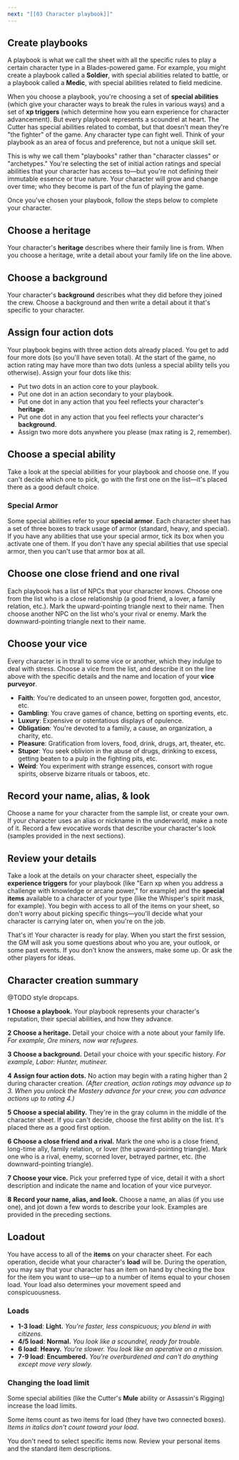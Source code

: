 ```yaml
---
next: "[[03 Character playbook]]"
---
```

## Create playbooks

A playbook is what we call the sheet with all the specific rules to play a certain character type in a Blades-powered game. For example, you might create a playbook called a **Soldier**, with special abilities related to battle, or a playbook called a **Medic**, with special abilities related to field medicine.

When you choose a playbook, you're choosing a set of **special abilities** (which give your character ways to break the rules in various ways) and a set of **xp triggers** (which determine how you earn experience for character advancement). But every playbook represents a scoundrel at heart. The Cutter has special abilities related to combat, but that doesn't mean they're "the fighter" of the game. Any character type can fight well. Think of your playbook as an area of focus and preference, but not a unique skill set.

This is why we call them "playbooks" rather than "character classes" or "archetypes." You're selecting the set of initial action ratings and special abilities that your character has access to—but you're not defining their immutable essence or true nature. Your character will grow and change over time; who they become is part of the fun of playing the game.

Once you've chosen your playbook, follow the steps below to complete your character.

## Choose a heritage

Your character's **heritage** describes where their family line is from. When you choose a heritage, write a detail about your family life on the line above.

## Choose a background

Your character's **background** describes what they did before they joined the crew. Choose a background and then write a detail about it that's specific to your character.

## Assign four action dots

Your playbook begins with three action dots already placed. You get to add four more dots (so you'll have seven total). At the start of the game, no action rating may have more than two dots (unless a special ability tells you otherwise). Assign your four dots like this:

* Put two dots in an action core to your playbook.
* Put one dot in an action secondary to your playbook.
* Put one dot in any action that you feel reflects your character's **heritage**.
* Put one dot in any action that you feel reflects your character's **background**.
* Assign two more dots anywhere you please (max rating is 2, remember).

## Choose a special ability

Take a look at the special abilities for your playbook and choose one. If you can't decide which one to pick, go with the first one on the list—it's placed there as a good default choice.

### Special Armor

Some special abilities refer to your **special armor**. Each character sheet has a set of three boxes to track usage of armor (standard, heavy, and special). If you have any abilities that use your special armor, tick its box when you activate one of them. If you don't have any special abilities that use special armor, then you can't use that armor box at all.

## Choose one close friend and one rival

Each playbook has a list of NPCs that your character knows. Choose one from the list who is a close relationship (a good friend, a lover, a family relation, etc.). Mark the upward-pointing triangle next to their name. Then choose another NPC on the list who's your rival or enemy. Mark the downward-pointing triangle next to their name.

## Choose your vice

Every character is in thrall to some vice or another, which they indulge to deal with stress. Choose a vice from the list, and describe it on the line above with the specific details and the name and location of your **vice purveyor**.

* **Faith**: You're dedicated to an unseen power, forgotten god, ancestor, etc.
* **Gambling**: You crave games of chance, betting on sporting events, etc.
* **Luxury**: Expensive or ostentatious displays of opulence.
* **Obligation**: You're devoted to a family, a cause, an organization, a charity, etc.
* **Pleasure**: Gratification from lovers, food, drink, drugs, art, theater, etc.
* **Stupor**: You seek oblivion in the abuse of drugs, drinking to excess, getting beaten to a pulp in the fighting pits, etc.
* **Weird**: You experiment with strange essences, consort with rogue spirits, observe bizarre rituals or taboos, etc.

## Record your name, alias, & look

Choose a name for your character from the sample list, or create your own. If your character uses an alias or nickname in the underworld, make a note of it. Record a few evocative words that describe your character's look (samples provided in the next sections).

## Review your details

Take a look at the details on your character sheet, especially the **experience triggers** for your playbook (like "Earn xp when you address a challenge with knowledge or arcane power," for example) and the **special items** available to a character of your type (like the Whisper's spirit mask, for example). You begin with access to all of the items on your sheet, so don't worry about picking specific things—you'll decide what your character is carrying later on, when you're on the job.

That's it! Your character is ready for play. When you start the first session, the GM will ask you some questions about who you are, your outlook, or some past events. If you don't know the answers, make some up. Or ask the other players for ideas.

## Character creation summary

@TODO style dropcaps.

**1** **Choose a playbook.** Your playbook represents your character's reputation, their special abilities, and how they advance.

**2** **Choose a heritage.** Detail your choice with a note about your family life. *For example, Ore miners, now war refugees.*

**3** **Choose a background.** Detail your choice with your specific history. *For example, Labor: Hunter, mutineer.*

**4** **Assign four action dots.** No action may begin with a rating higher than 2 during character creation. *(After creation, action ratings may advance up to 3. When you unlock the Mastery advance for your crew, you can advance actions up to rating 4.)*

**5** **Choose a special ability.** They're in the gray column in the middle of the character sheet. If you can't decide, choose the first ability on the list. It's placed there as a good first option.

**6** **Choose a close friend and a rival.** Mark the one who is a close friend, long-time ally, family relation, or lover (the upward-pointing triangle). Mark one who is a rival, enemy, scorned lover, betrayed partner, etc. (the downward-pointing triangle).

**7** **Choose your vice.** Pick your preferred type of vice, detail it with a short description and indicate the name and location of your vice purveyor.

**8** **Record your name, alias, and look.** Choose a name, an alias (if you use one), and jot down a few words to describe your look. Examples are provided in the preceding sections.

## Loadout

You have access to all of the **items** on your character sheet. For each operation, decide what your character's **load** will be. During the operation, you may say that your character has an item on hand by checking the box for the item you want to use—up to a number of items equal to your chosen load. Your load also determines your movement speed and conspicuousness.

### Loads

* **1-3 load**: **Light.** *You're faster, less conspicuous; you blend in with citizens.*
* **4/5 load**: **Normal.** *You look like a scoundrel, ready for trouble.*
* **6 load**: **Heavy.** *You're slower. You look like an operative on a mission.*
* **7-9 load**: **Encumbered.** *You're overburdened and can't do anything except move very slowly.*

### Changing the load limit

Some special abilities (like the Cutter's **Mule** ability or Assassin's Rigging) increase the load limits.

Some items count as two items for load (they have two connected boxes). *Items in italics don't count toward your load.*

You don't need to select specific items now.  Review your personal items and the standard item descriptions.